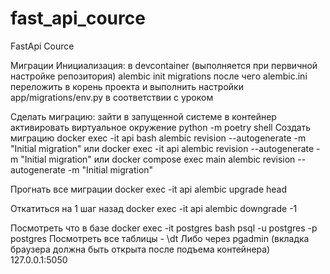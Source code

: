 # fast_api_cource
FastApi Cource

Миграции
Инициализация: в devcontainer (выполняется при первичной настройке репозитория)
alembic init migrations
после чего alembic.ini переложить в корень проекта и выполнить настройки app/migrations/env.py в соответствии с уроком

Сделать миграцию:
зайти в запущенной системе в контейнер
активировать виртуальное окружение
python -m poetry shell
Создать миграцию
docker exec -it api bash
alembic revision --autogenerate -m "Initial migration"
или
docker exec -it api alembic revision --autogenerate -m "Initial migration"
или
docker compose exec main alembic revision --autogenerate -m "Initial migration"

Прогнать все миграции
docker exec -it api alembic upgrade head

Откатиться на 1 шаг назад
docker exec -it api alembic downgrade -1

Посмотреть что в базе 
docker exec -it postgres bash
psql -u postgres -p postgres
Посмотреть все таблицы - \dt
Либо через pgadmin (вкладка браузера должна быть открыта после подъема контейнера)
127.0.0.1:5050